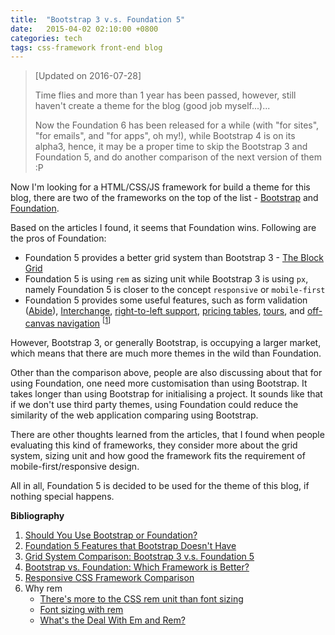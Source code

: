 ```yaml
---
title:  "Bootstrap 3 v.s. Foundation 5"
date:   2015-04-02 02:10:00 +0800
categories: tech
tags: css-framework front-end blog
---
```


> [Updated on 2016-07-28]
>
> Time flies and more than 1 year has been passed, however, still haven't create a theme for the blog (good job myself...)...  
> 
> Now the Foundation 6 has been released for a while (with "for sites", "for emails", and "for apps", oh my!), while Bootstrap 4 is on its alpha3, hence, it may be a proper time to skip the Bootstrap 3 and Foundation 5, and do another comparison of the next version of them :P

Now I'm looking for a HTML/CSS/JS framework for build a theme for this blog, there are two of the frameworks on the top of the list - [Bootstrap][bootstrap-link] and [Foundation][foundation-link].

Based on the articles I found, it seems that Foundation wins. Following are the pros of Foundation:

* Foundation 5 provides a better grid system than Bootstrap 3 - [The Block Grid](http://foundation.zurb.com/docs/components/block_grid.html)
* Foundation 5 is using `rem` as sizing unit while Bootstrap 3 is using `px`, namely Foundation 5 is closer to the concept `responsive` or `mobile-first`
* Foundation 5 provides some useful features, such as form validation ([Abide](http://foundation.zurb.com/docs/components/abide.html)), [Interchange](http://foundation.zurb.com/docs/components/interchange.html), [right-to-left support](http://foundation.zurb.com/docs/components/rtl.html), [pricing tables](http://foundation.zurb.com/docs/components/pricing_tables.html), [tours](http://foundation.zurb.com/docs/components/joyride.html), and [off-canvas navigation](http://foundation.zurb.com/docs/components/offcanvas.html) <sup>[[1]]</sup>

However, Bootstrap 3, or generally Bootstrap, is occupying a larger market, which means that there are much more themes in the wild than Foundation.

Other than the comparison above, people are also discussing about that for using Foundation, one need more customisation than using Bootstrap. It takes longer than using Bootstrap for initialising a project. It sounds like that if we don't use third party themes, using Foundation could reduce the similarity of the web application comparing using Bootstrap.

There are other thoughts learned from the articles, that I found when people evaluating this kind of frameworks, they consider more about the grid system, sizing unit and how good the framework fits the requirement of mobile-first/responsive design.

All in all, Foundation 5 is decided to be used for the theme of this blog, if nothing special happens.

__Bibliography__

1. [Should You Use Bootstrap or Foundation?][1]
1. [Foundation 5 Features that Bootstrap Doesn't Have][2]
1. [Grid System Comparison: Bootstrap 3 v.s. Foundation 5][3]
1. [Bootstrap vs. Foundation: Which Framework is Better?][4]
1. [Responsive CSS Framework Comparison][5]
1. Why rem
    - [There's more to the CSS rem unit than font sizing](https://css-tricks.com/theres-more-to-the-css-rem-unit-than-font-sizing/)
    - [Font sizing with rem](http://snook.ca/archives/html_and_css/font-size-with-rem)
    - [What's the Deal With Em and Rem?](http://designshack.net/articles/typography/whats-the-deal-with-em-and-rem/)

<!-- references -->

[1]: http://blog.teamtreehouse.com/use-bootstrap-or-foundation "Should You Use Bootstrap or Foundation?"
[2]: https://scotch.io/tutorials/foundation-5-features-that-bootstrap-doesnt-have "Foundation 5 Features that Bootstrap Doesn't Have"
[3]: http://www.sitepoint.com/grid-system-comparison-bootstrap-vs-foundation/ "Grid System Comparison: Bootstrap 3 v.s. Foundation 5"
[4]: https://bootstrapbay.com/blog/bootstrap-vs-foundation/ "Bootstrap vs. Foundation: Which Framework is Better?"
[5]: http://responsive.vermilion.com/compare.php "Responsive CSS Framework Comparison"

<!-- links -->

[bootstrap-link]: http://getbootstrap.com/ "Bootstrap Home"
[foundation-link]: http://foundation.zurb.com/ "Foundation Home"
